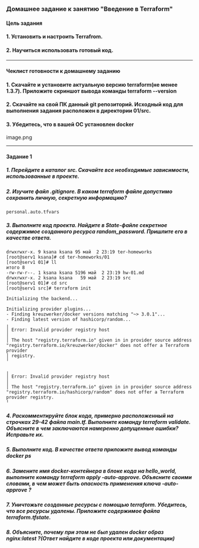 ### Домашнее задание к занятию "Введение в Terraform"
#### Цель задания
#### 1.	Установить и настроить Terrafrom.
#### 2.	Научиться использовать готовый код.
________________________________________
#### Чеклист готовности к домашнему заданию
#### 1.	Скачайте и установите актуальную версию terraform(не менее 1.3.7). Приложите скриншот вывода команды terraform --version
#### 2.	Скачайте на свой ПК данный git репозиторий. Исходный код для выполнения задания расположен в директории 01/src.
#### 3.	Убедитесь, что в вашей ОС установлен docker
image.png
________________________________________
#### Задание 1
##### 1. Перейдите в каталог src. Скачайте все необходимые зависимости, использованные в проекте.
##### 2. Изучите файл .gitignore. В каком terraform файле допустимо сохранить личную, секретную информацию?
```shell
personal.auto.tfvars
```
##### 3. Выполните код проекта. Найдите в State-файле секретное содержимое созданного ресурса random_password. Пришлите его в качестве ответа.
```shell
drwxrwxr-x. 9 ksana ksana 95 май  2 23:19 ter-homeworks
[root@serv1 ksana]# cd ter-homeworks/01
[root@serv1 01]# ll
итого 8
-rw-rw-r--. 1 ksana ksana 5196 май  2 23:19 hw-01.md
drwxrwxr-x. 2 ksana ksana   59 май  2 23:19 src
[root@serv1 01]# cd src
[root@serv1 src]# terraform init

Initializing the backend...

Initializing provider plugins...
- Finding kreuzwerker/docker versions matching "~> 3.0.1"...
- Finding latest version of hashicorp/random...
╷
│ Error: Invalid provider registry host
│
│ The host "registry.terraform.io" given in in provider source address "registry.terraform.io/kreuzwerker/docker" does not offer a Terraform provider
│ registry.
╵

╷
│ Error: Invalid provider registry host
│
│ The host "registry.terraform.io" given in in provider source address "registry.terraform.io/hashicorp/random" does not offer a Terraform provider registry.
╵
```
##### 4. Раскомментируйте блок кода, примерно расположенный на строчках 29-42 файла main.tf. Выполните команду terraform validate. Объясните в чем заключаются намеренно допущенные ошибки? Исправьте их.
##### 5. Выполните код. В качестве ответа приложите вывод команды docker ps
##### 6. Замените имя docker-контейнера в блоке кода на hello_world, выполните команду terraform apply -auto-approve. Объясните своими словами, в чем может быть опасность применения ключа -auto-approve ?
##### 7. Уничтожьте созданные ресурсы с помощью terraform. Убедитесь, что все ресурсы удалены. Приложите содержимое файла terraform.tfstate.
##### 8. Объясните, почему при этом не был удален docker образ nginx:latest ?(Ответ найдите в коде проекта или документации)
